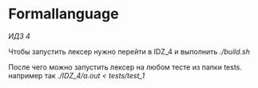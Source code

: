 # Formallanguage

*ИДЗ 4*

Чтобы запустить лексер нужно перейти в IDZ_4 и выполнить *./build.sh*

После чего можно запустить лексер на любом тесте из папки tests. например так *./IDZ_4/a.out < tests/test_1*
